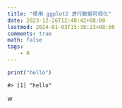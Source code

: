 ```yaml
---
title: "使用 ggplot2 进行数据可视化"
date: 2023-12-26T12:48:42+08:00
lastmod: 2024-01-03T15:38:23+08:00
comments: true
math: false
tags:
    - R
---
```



```r
print("hello")
```

```
#> [1] "hello"
```


w
